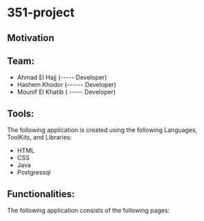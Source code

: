 # 351-project


## Motivation



## Team:
- Ahmad El Hajj (----- Developer)
- Hashem Khodor (------ Developer)
- Mounif El Khatib ( ----- Developer)


## Tools:
The following application is created using the following Languages, ToolKits, and Libraries:
- HTML
- CSS
- Java
- Postgressql

## Functionalities:
The following application consists of the following pages:

